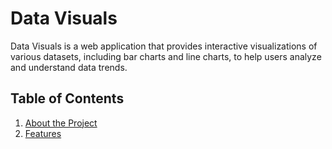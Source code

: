 # Data Visuals

Data Visuals is a web application that provides interactive visualizations of various datasets, including bar charts and line charts, to help users analyze and understand data trends.

## Table of Contents

1. [About the Project](#about-the-project)
2. [Features](#features)

